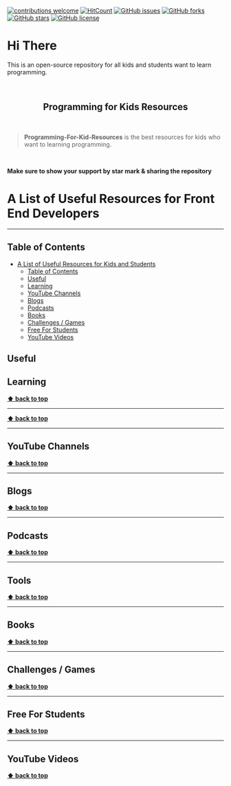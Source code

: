 [![contributions welcome](https://img.shields.io/badge/contributions-welcome-brightgreen.svg?style=flat)](https://github.com/phuocding/Programming-For-Kids-Resources/issues)
[![HitCount](http://hits.dwyl.com/phuocding/Programming-For-Kids-Resources.svg)](http://hits.dwyl.com/phuocding/Programming-For-Kids-Resources)
[![GitHub issues](https://img.shields.io/github/issues/phuocding/Programming-For-Kids-Resources.svg)](https://github.com/phuocding/Programming-For-Kids-Resources/issues)
[![GitHub forks](https://img.shields.io/github/forks/phuocding/Programming-For-Kids-Resources.svg)](https://github.com/phuocding/Programming-For-Kids-Resources/network)
[![GitHub stars](https://img.shields.io/github/stars/phuocding/Programming-For-Kids-Resources.svg)](https://github.com/phuocding/Programming-For-Kids-Resources/stargazers)
[![GitHub license](https://img.shields.io/github/license/phuocding/Programming-For-Kids-Resources.svg)](https://github.com/phuocding/Programming-For-Kids-Resources/blob/main/LICENSE)

# Hi There 

<p>
This is an open-source repository for all kids and students want to learn programming.</p>


<br>
<h2 align="center" ><strong>Programming for Kids Resources</strong></h2><br>

> **Programming-For-Kid-Resources** is the best resources for kids who want to learning programming.
<br>

**Make sure to show your support by star mark & sharing the repository**



# A List of Useful Resources for Front End Developers

---

## Table of Contents

- [A List of Useful Resources for Kids and Students](#a-list-of-useful-resources-for-kids-and-students)
  - [Table of Contents](#table-of-contents)
  - [Useful](#useful)
  - [Learning](#learning)
  - [YouTube Channels](#youtube-channels)
  - [Blogs](#blogs)
  - [Podcasts](#podcasts)
  - [Books](#books)
  - [Challenges / Games](#challenges--games)
  - [Free For Students](#free-for-students)
  - [YouTube Videos](#youtube-videos)

## Useful

## Learning

**[⬆ back to top](#table-of-contents)**

---

**[⬆ back to top](#table-of-contents)**

---

## YouTube Channels

**[⬆ back to top](#table-of-contents)**

---

## Blogs

  **[⬆ back to top](#table-of-contents)**

---

## Podcasts

**[⬆ back to top](#table-of-contents)**

---

## Tools

**[⬆ back to top](#table-of-contents)**

---

## Books

**[⬆ back to top](#table-of-contents)**

---

## Challenges / Games

**[⬆ back to top](#table-of-contents)**

---

## Free For Students

**[⬆ back to top](#table-of-contents)**

---

## YouTube Videos

**[⬆ back to top](#table-of-contents)**
